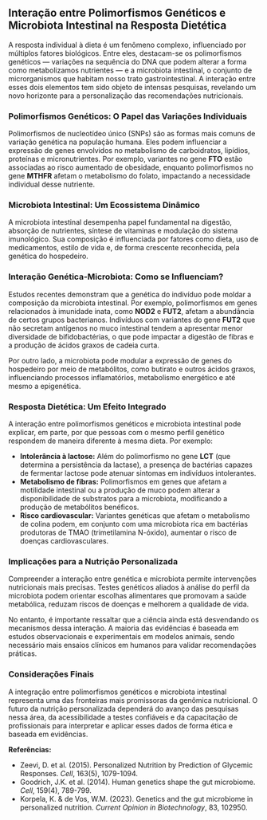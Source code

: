 
## Interação entre Polimorfismos Genéticos e Microbiota Intestinal na Resposta Dietética

A resposta individual à dieta é um fenômeno complexo, influenciado por múltiplos fatores biológicos. Entre eles, destacam-se os polimorfismos genéticos — variações na sequência do DNA que podem alterar a forma como metabolizamos nutrientes — e a microbiota intestinal, o conjunto de microrganismos que habitam nosso trato gastrointestinal. A interação entre esses dois elementos tem sido objeto de intensas pesquisas, revelando um novo horizonte para a personalização das recomendações nutricionais.

### Polimorfismos Genéticos: O Papel das Variações Individuais

Polimorfismos de nucleotídeo único (SNPs) são as formas mais comuns de variação genética na população humana. Eles podem influenciar a expressão de genes envolvidos no metabolismo de carboidratos, lipídios, proteínas e micronutrientes. Por exemplo, variantes no gene **FTO** estão associadas ao risco aumentado de obesidade, enquanto polimorfismos no gene **MTHFR** afetam o metabolismo do folato, impactando a necessidade individual desse nutriente.

### Microbiota Intestinal: Um Ecossistema Dinâmico

A microbiota intestinal desempenha papel fundamental na digestão, absorção de nutrientes, síntese de vitaminas e modulação do sistema imunológico. Sua composição é influenciada por fatores como dieta, uso de medicamentos, estilo de vida e, de forma crescente reconhecida, pela genética do hospedeiro.

### Interação Genética-Microbiota: Como se Influenciam?

Estudos recentes demonstram que a genética do indivíduo pode moldar a composição da microbiota intestinal. Por exemplo, polimorfismos em genes relacionados à imunidade inata, como **NOD2** e **FUT2**, afetam a abundância de certos grupos bacterianos. Indivíduos com variantes do gene **FUT2** que não secretam antígenos no muco intestinal tendem a apresentar menor diversidade de bifidobactérias, o que pode impactar a digestão de fibras e a produção de ácidos graxos de cadeia curta.

Por outro lado, a microbiota pode modular a expressão de genes do hospedeiro por meio de metabólitos, como butirato e outros ácidos graxos, influenciando processos inflamatórios, metabolismo energético e até mesmo a epigenética.

### Resposta Dietética: Um Efeito Integrado

A interação entre polimorfismos genéticos e microbiota intestinal pode explicar, em parte, por que pessoas com o mesmo perfil genético respondem de maneira diferente à mesma dieta. Por exemplo:

- **Intolerância à lactose:** Além do polimorfismo no gene **LCT** (que determina a persistência da lactase), a presença de bactérias capazes de fermentar lactose pode atenuar sintomas em indivíduos intolerantes.
- **Metabolismo de fibras:** Polimorfismos em genes que afetam a motilidade intestinal ou a produção de muco podem alterar a disponibilidade de substratos para a microbiota, modificando a produção de metabólitos benéficos.
- **Risco cardiovascular:** Variantes genéticas que afetam o metabolismo de colina podem, em conjunto com uma microbiota rica em bactérias produtoras de TMAO (trimetilamina N-óxido), aumentar o risco de doenças cardiovasculares.

### Implicações para a Nutrição Personalizada

Compreender a interação entre genética e microbiota permite intervenções nutricionais mais precisas. Testes genéticos aliados à análise do perfil da microbiota podem orientar escolhas alimentares que promovam a saúde metabólica, reduzam riscos de doenças e melhorem a qualidade de vida.

No entanto, é importante ressaltar que a ciência ainda está desvendando os mecanismos dessa interação. A maioria das evidências é baseada em estudos observacionais e experimentais em modelos animais, sendo necessário mais ensaios clínicos em humanos para validar recomendações práticas.

### Considerações Finais

A integração entre polimorfismos genéticos e microbiota intestinal representa uma das fronteiras mais promissoras da genômica nutricional. O futuro da nutrição personalizada dependerá do avanço das pesquisas nessa área, da acessibilidade a testes confiáveis e da capacitação de profissionais para interpretar e aplicar esses dados de forma ética e baseada em evidências.

**Referências:**
- Zeevi, D. et al. (2015). Personalized Nutrition by Prediction of Glycemic Responses. *Cell*, 163(5), 1079-1094.
- Goodrich, J.K. et al. (2014). Human genetics shape the gut microbiome. *Cell*, 159(4), 789-799.
- Korpela, K. & de Vos, W.M. (2023). Genetics and the gut microbiome in personalized nutrition. *Current Opinion in Biotechnology*, 83, 102950.
```

